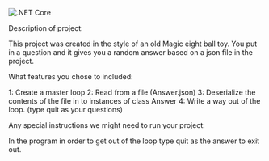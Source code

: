 ![.NET Core](https://github.com/benjaminthurston/magiceightball/workflows/.NET%20Core/badge.svg)

Description of project:

This project was created in the style of an old Magic eight ball toy. You put in a question and it gives you a random answer based on a json file in the project.

What features you chose to included:

1: Create a master loop
2: Read from a file (Answer.json)
3: Deserialize the contents of the file in to instances of class Answer
4: Write a way out of the loop. (type quit as your questions)

Any special instructions we might need to run your project:

In the program in order to get out of the loop type quit as the answer to exit out.

